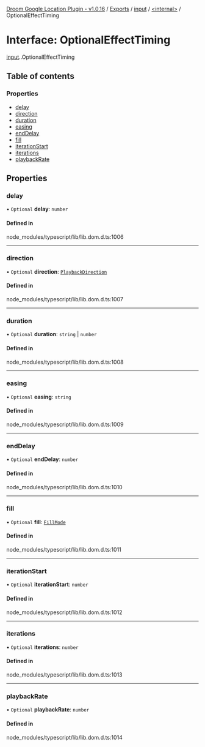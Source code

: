 [Droom Google Location Plugin - v1.0.16](../README.md) / [Exports](../modules.md) / [input](../modules/input.md) / [<internal\>](../modules/input._internal_.md) / OptionalEffectTiming

# Interface: OptionalEffectTiming

[input](../modules/input.md).[<internal>](../modules/input._internal_.md).OptionalEffectTiming

## Table of contents

### Properties

- [delay](input._internal_.OptionalEffectTiming.md#delay)
- [direction](input._internal_.OptionalEffectTiming.md#direction)
- [duration](input._internal_.OptionalEffectTiming.md#duration)
- [easing](input._internal_.OptionalEffectTiming.md#easing)
- [endDelay](input._internal_.OptionalEffectTiming.md#enddelay)
- [fill](input._internal_.OptionalEffectTiming.md#fill)
- [iterationStart](input._internal_.OptionalEffectTiming.md#iterationstart)
- [iterations](input._internal_.OptionalEffectTiming.md#iterations)
- [playbackRate](input._internal_.OptionalEffectTiming.md#playbackrate)

## Properties

### delay

• `Optional` **delay**: `number`

#### Defined in

node_modules/typescript/lib/lib.dom.d.ts:1006

___

### direction

• `Optional` **direction**: [`PlaybackDirection`](../modules/input._internal_.md#playbackdirection)

#### Defined in

node_modules/typescript/lib/lib.dom.d.ts:1007

___

### duration

• `Optional` **duration**: `string` \| `number`

#### Defined in

node_modules/typescript/lib/lib.dom.d.ts:1008

___

### easing

• `Optional` **easing**: `string`

#### Defined in

node_modules/typescript/lib/lib.dom.d.ts:1009

___

### endDelay

• `Optional` **endDelay**: `number`

#### Defined in

node_modules/typescript/lib/lib.dom.d.ts:1010

___

### fill

• `Optional` **fill**: [`FillMode`](../modules/input._internal_.md#fillmode)

#### Defined in

node_modules/typescript/lib/lib.dom.d.ts:1011

___

### iterationStart

• `Optional` **iterationStart**: `number`

#### Defined in

node_modules/typescript/lib/lib.dom.d.ts:1012

___

### iterations

• `Optional` **iterations**: `number`

#### Defined in

node_modules/typescript/lib/lib.dom.d.ts:1013

___

### playbackRate

• `Optional` **playbackRate**: `number`

#### Defined in

node_modules/typescript/lib/lib.dom.d.ts:1014
